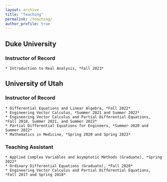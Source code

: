 ```yaml
---
layout: archive
title: "Teaching"
permalink: /teaching/
author_profile: true
---
```


## Duke University

### Instructor of Record

    * Introduction to Real Analysis, *Fall 2023*

## University of Utah

### Instructor of Record

    * Differential Equations and Linear Algebra, *Fall 2022*
    * Engineering Vector Calculus, *Summer 2021 and Summer 2022*
    * Engineering Vector Calculus and Partial Differential Equations, *Fall 2018, Summer 2021, and Summer 2022*
    * Partial Differential Equations for Engineers, *Summer 2020 and Summer 2022*
    * Mathematics in Medicine, *Spring 2020 and Spring 2023*

### Teaching Assistant

    * Applied Complex Variables and Asymptotic Methods (Graduate), *Spring 2022*
    * Ordinary Differential Equations (Graduate), *Fall 2020*
    * Engineering Vector Calculus and Partial Differential Equations, *Fall 2017 and Spring 2018*
